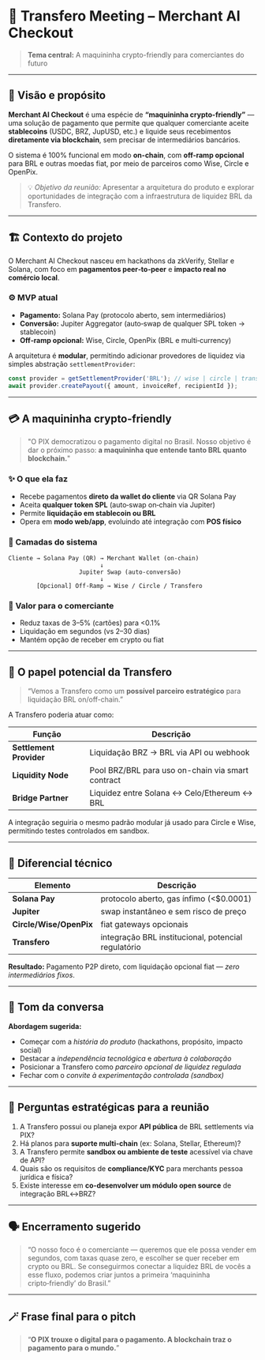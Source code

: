 # 🏦 Transfero Meeting – Merchant AI Checkout

> **Tema central:** A maquininha crypto-friendly para comerciantes do futuro

---

## 🎯 Visão e propósito

**Merchant AI Checkout** é uma espécie de **“maquininha crypto-friendly”** — uma solução de pagamento que permite que qualquer comerciante aceite **stablecoins** (USDC, BRZ, JupUSD, etc.) e liquide seus recebimentos **diretamente via blockchain**, sem precisar de intermediários bancários.

O sistema é 100% funcional em modo **on-chain**, com **off-ramp opcional** para BRL e outras moedas fiat, por meio de parceiros como Wise, Circle e OpenPix.

> 💡 *Objetivo da reunião:* Apresentar a arquitetura do produto e explorar oportunidades de integração com a infraestrutura de liquidez BRL da Transfero.

---

## 🏗️ Contexto do projeto

O Merchant AI Checkout nasceu em hackathons da zkVerify, Stellar e Solana, com foco em **pagamentos peer‑to‑peer** e **impacto real no comércio local**.

### ⚙️ MVP atual

* **Pagamento:** Solana Pay (protocolo aberto, sem intermediários)
* **Conversão:** Jupiter Aggregator (auto‑swap de qualquer SPL token → stablecoin)
* **Off‑ramp opcional:** Wise, Circle, OpenPix (BRL e multi‑currency)

A arquitetura é **modular**, permitindo adicionar provedores de liquidez via simples abstração `settlementProvider`:

```ts
const provider = getSettlementProvider('BRL'); // wise | circle | transfero
await provider.createPayout({ amount, invoiceRef, recipientId });
```

---

## 💳 A maquininha crypto-friendly

> "O PIX democratizou o pagamento digital no Brasil. Nosso objetivo é dar o próximo passo: **a maquininha que entende tanto BRL quanto blockchain.**"

### ✨ O que ela faz

* Recebe pagamentos **direto da wallet do cliente** via QR Solana Pay
* Aceita **qualquer token SPL** (auto‑swap on‑chain via Jupiter)
* Permite **liquidação em stablecoin ou BRL**
* Opera em **modo web/app**, evoluindo até integração com **POS físico**

### 🧩 Camadas do sistema

```
Cliente → Solana Pay (QR) → Merchant Wallet (on-chain)
                          ↓
                    Jupiter Swap (auto-conversão)
                          ↓
        [Opcional] Off-Ramp → Wise / Circle / Transfero
```

### 💼 Valor para o comerciante

* Reduz taxas de 3–5% (cartões) para <0.1%
* Liquidação em segundos (vs 2–30 dias)
* Mantém opção de receber em crypto ou fiat

---

## 🤝 O papel potencial da Transfero

> “Vemos a Transfero como um **possível parceiro estratégico** para liquidação BRL on/off-chain.”

A Transfero poderia atuar como:

| Função                  | Descrição                                         |
| ----------------------- | ------------------------------------------------- |
| **Settlement Provider** | Liquidação BRZ → BRL via API ou webhook           |
| **Liquidity Node**      | Pool BRZ/BRL para uso on-chain via smart contract |
| **Bridge Partner**      | Liquidez entre Solana ↔ Celo/Ethereum ↔ BRL       |

A integração seguiria o mesmo padrão modular já usado para Circle e Wise, permitindo testes controlados em sandbox.

---

## 🧠 Diferencial técnico

| Elemento                | Descrição                                           |
| ----------------------- | --------------------------------------------------- |
| **Solana Pay**          | protocolo aberto, gas ínfimo (<$0.0001)             |
| **Jupiter**             | swap instantâneo e sem risco de preço               |
| **Circle/Wise/OpenPix** | fiat gateways opcionais                             |
| **Transfero**           | integração BRL institucional, potencial regulatório |

**Resultado:** Pagamento P2P direto, com liquidação opcional fiat — *zero intermediários fixos*.

---

## 🧭 Tom da conversa

**Abordagem sugerida:**

* Começar com a *história do produto* (hackathons, propósito, impacto social)
* Destacar a *independência tecnológica* e *abertura à colaboração*
* Posicionar a Transfero como *parceiro opcional de liquidez regulada*
* Fechar com o *convite à experimentação controlada (sandbox)*

---

## 🧩 Perguntas estratégicas para a reunião

1. A Transfero possui ou planeja expor **API pública** de BRL settlements via PIX?
2. Há planos para **suporte multi-chain** (ex: Solana, Stellar, Ethereum)?
3. A Transfero permite **sandbox ou ambiente de teste** acessível via chave de API?
4. Quais são os requisitos de **compliance/KYC** para merchants pessoa jurídica e física?
5. Existe interesse em **co-desenvolver um módulo open source** de integração BRL↔BRZ?

---

## 🗣️ Encerramento sugerido

> “O nosso foco é o comerciante — queremos que ele possa vender em segundos,
> com taxas quase zero, e escolher se quer receber em crypto ou BRL.
> Se conseguirmos conectar a liquidez BRL de vocês a esse fluxo,
> podemos criar juntos a primeira ‘maquininha cripto‑friendly’ do Brasil.”

---

## 🪄 Frase final para o pitch

> “**O PIX trouxe o digital para o pagamento.
> A blockchain traz o pagamento para o mundo.**”
